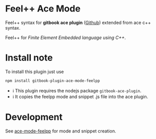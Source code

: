 # Feel++ Ace Mode

Feel++ syntax for **gitbook ace plugin** ([Github](https://github.com/ymcatar/gitbook-plugin-ace))
extended from ace c++ syntax.

Feel++ for _Finite Element Embedded language using C++_.


# Install note

To install this plugin just use

```sh
npm install gitbook-plugin-ace-mode-feelpp
```

- :information_source: This plugin requires the nodejs package `gitbook-ace-plugin`.
- :information_source: It copies the feelpp mode and snippet .js file into the ace plugin.

# Development

See [ace-mode-feelpp](https://github.com/gdolle/ace-mode-feelpp) for mode and snippet creation.
